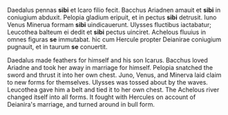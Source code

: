 Daedalus pennas **sibi** et Icaro filio fecit.
Bacchus Ariadnen amauit et **sibi** in coniugium abduxit.
Pelopia gladium eripuit, et in pectus **sibi** detrusit.
Iuno Venus Minerua formam **sibi** uindicauerunt.
Ulysses fluctibus iactabatur; Leucothea balteum ei dedit et **sibi** pectus uinciret.
Achelous fluuius in omnes figuras **se** immutabat. hic cum Hercule propter Deianirae coniugium pugnauit, et in taurum **se** conuertit.

Daedalus made feathers for himself and his son Icarus.
Bacchus loved Ariadne and took her away in marriage for himself.
Pelopia snatched the sword and thrust it into her own chest.
Juno, Venus, and Minerva laid claim to new forms for themselves.
Ulysses was tossed about by the waves. Leucothea gave him a belt and tied it to her own chest.
The Achelous river changed itself into all forms. It fought with Hercules on account of Deianira's marriage, and turned around in bull form.
